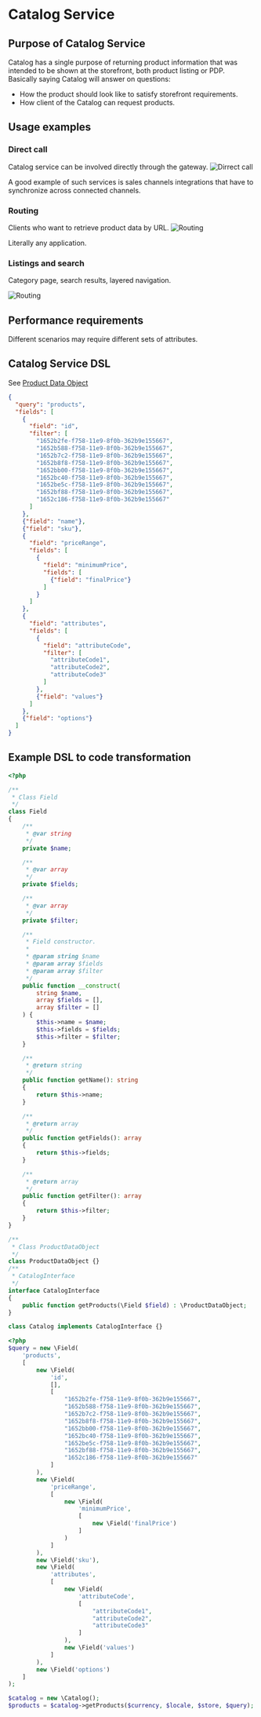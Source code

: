 # Catalog Service

## Purpose of Catalog Service
Catalog has a single purpose of returning product information that was intended to be shown at the storefront, both product listing or PDP.
Basically saying Catalog will answer on questions:
* How the product should look like to satisfy storefront requirements.
* How client of the Catalog can request products.

## Usage examples

### Direct call
Catalog service can be involved directly through the gateway.
![Dirrect call](images/catalog-usage-01-01.png)

A good example of such services is sales channels integrations that have to synchronize across connected channels.

### Routing
Clients who want to retrieve product data by URL.
![Routing](images/catalog-usage-01-02.png)

Literally any application.


### Listings and search

Category page, search results, layered navigation.

![Routing](images/catalog-usage-01-03.png)


## Performance requirements

Different scenarios may require different sets of attributes.


## Catalog Service DSL

See [Product Data Object](product-data-object.md)
```json
{
  "query": "products",
  "fields": [
    {
      "field": "id",
      "filter": [
        "1652b2fe-f758-11e9-8f0b-362b9e155667",
        "1652b588-f758-11e9-8f0b-362b9e155667",
        "1652b7c2-f758-11e9-8f0b-362b9e155667",
        "1652b8f8-f758-11e9-8f0b-362b9e155667",
        "1652bb00-f758-11e9-8f0b-362b9e155667",
        "1652bc40-f758-11e9-8f0b-362b9e155667",
        "1652be5c-f758-11e9-8f0b-362b9e155667",
        "1652bf88-f758-11e9-8f0b-362b9e155667",
        "1652c186-f758-11e9-8f0b-362b9e155667"
      ]
    },
    {"field": "name"},
    {"field": "sku"},
    {
      "field": "priceRange",
      "fields": [
        {
          "field": "minimumPrice",
          "fields": [
            {"field": "finalPrice"}
          ]
        }
      ]
    },
    {
      "field": "attributes",
      "fields": [
        {
          "field": "attributeCode",
          "filter": [
            "attributeCode1",
            "attributeCode2",
            "attributeCode3"
          ]
        },
        {"field": "values"}
      ]
    },
    {"field": "options"}
  ]
}
```


## Example DSL to code transformation

```php
<?php

/**
 * Class Field
 */
class Field
{
    /**
     * @var string
     */
    private $name;

    /**
     * @var array
     */
    private $fields;

    /**
     * @var array
     */
    private $filter;

    /**
     * Field constructor.
     *
     * @param string $name
     * @param array $fields
     * @param array $filter
     */
    public function __construct(
        string $name,
        array $fields = [],
        array $filter = []
    ) {
        $this->name = $name;
        $this->fields = $fields;
        $this->filter = $filter;
    }

    /**
     * @return string
     */
    public function getName(): string
    {
        return $this->name;
    }

    /**
     * @return array
     */
    public function getFields(): array
    {
        return $this->fields;
    }

    /**
     * @return array
     */
    public function getFilter(): array
    {
        return $this->filter;
    }
}

/**
 * Class ProductDataObject
 */
class ProductDataObject {}
/**
 * CatalogInterface
 */
interface CatalogInterface
{
    public function getProducts(\Field $field) : \ProductDataObject;
}

class Catalog implements CatalogInterface {}
```


```php
<?php
$query = new \Field(
    'products',
    [
        new \Field(
            'id',
            [],
            [
                "1652b2fe-f758-11e9-8f0b-362b9e155667",
                "1652b588-f758-11e9-8f0b-362b9e155667",
                "1652b7c2-f758-11e9-8f0b-362b9e155667",
                "1652b8f8-f758-11e9-8f0b-362b9e155667",
                "1652bb00-f758-11e9-8f0b-362b9e155667",
                "1652bc40-f758-11e9-8f0b-362b9e155667",
                "1652be5c-f758-11e9-8f0b-362b9e155667",
                "1652bf88-f758-11e9-8f0b-362b9e155667",
                "1652c186-f758-11e9-8f0b-362b9e155667"
            ]
        ),
        new \Field(
            'priceRange',
            [
                new \Field(
                    'minimumPrice',
                    [
                        new \Field('finalPrice')
                    ]
                )
            ]
        ),
        new \Field('sku'),
        new \Field(
            'attributes',
            [
                new \Field(
                    'attributeCode',
                    [
                        "attributeCode1",
                        "attributeCode2",
                        "attributeCode3"
                    ]
                ),
                new \Field('values')
            ]
        ),
        new \Field('options')
    ]
);

$catalog = new \Catalog();
$products = $catalog->getProducts($currency, $locale, $store, $query);
```